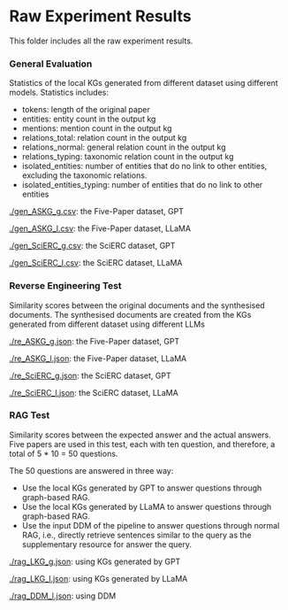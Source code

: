 # Raw Experiment Results

This folder includes all the raw experiment results.

### General Evaluation

Statistics of the local KGs generated from different dataset using different models. Statistics includes:

- tokens: length of the original paper
- entities: entity count in the output kg
- mentions: mention count in the output kg
- relations_total: relation count in the output kg
- relations_normal: general relation count in the output kg
- relations_typing: taxonomic relation count in the output kg
- isolated_entities: number of entities that do no link to other entities, excluding the taxonomic relations.
- isolated_entities_typing: number of entities that do no link to other entities

[./gen_ASKG_g.csv](./gen_ASKG_g.csv): the Five-Paper dataset, GPT

[./gen_ASKG_l.csv](./gen_ASKG_l.csv): the Five-Paper dataset, LLaMA

[./gen_SciERC_g.csv](./gen_SciERC_g.csv): the SciERC dataset, GPT

[./gen_SciERC_l.csv](./gen_SciERC_l.csv): the SciERC dataset, LLaMA


### Reverse Engineering Test

Similarity scores between the original documents and the synthesised documents. The synthesised documents are created from the KGs generated from different dataset using different LLMs

[./re_ASKG_g.json](./re_ASKG_g.json): the Five-Paper dataset, GPT

[./re_ASKG_l.json](./re_ASKG_l.json): the Five-Paper dataset, LLaMA

[./re_SciERC_g.json](./re_SciERC_g.json): the SciERC dataset, GPT

[./re_SciERC_l.json](./re_SciERC_l.json): the SciERC dataset, LLaMA

### RAG Test

Similarity scores between the expected answer and the actual answers. Five papers are used in this test, each with ten question, and therefore, a total of 5 * 10 = 50 questions.

The 50 questions are answered in three way:

- Use the local KGs generated by GPT to answer questions through graph-based RAG.
- Use the local KGs generated by LLaMA to answer questions through graph-based RAG.
- Use the input DDM of the pipeline to answer questions through normal RAG, i.e., directly retrieve sentences similar to the query as the supplementary resource for answer the query.

[./rag_LKG_g.json](./rag_LKG_g.json): using KGs generated by GPT

[./rag_LKG_l.json](./rag_LKG_l.json): using KGs generated by LLaMA

[./rag_DDM_l.json](./rag_DDM_l.json): using DDM